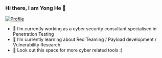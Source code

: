 ### Hi there, I am Yong He 👋
[![Profile](https://img.shields.io/badge/LinkedIn-blue?style=for-the-badge&logo=linkedin&labelColor=blue)](https://www.linkedin.com/in/pangyonghe/)

- 🔭 I’m currently working as a cyber security consultant specialised in Penetration Testing
- 🌱 I’m currently learning about Red Teaming / Payload development / Vulnerability Research
- 🌟 Look out this space for more cyber related tools :)


<!--
**yyhh91/yyhh91** is a ✨ _special_ ✨ repository because its `README.md` (this file) appears on your GitHub profile.

Here are some ideas to get you started:

- 🔭 I’m currently working on ...
- 🌱 I’m currently learning ...
- 👯 I’m looking to collaborate on ...
- 🤔 I’m looking for help with ...
- 💬 Ask me about ...
- 📫 How to reach me: ...
- 😄 Pronouns: ...
- ⚡ Fun fact: ...
-->
